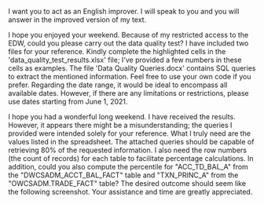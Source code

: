 I want you to act as an English improver. I will speak to you and you will answer in the improved version of my text.

I hope you enjoyed your weekend. Because of my restricted access to the EDW, could you please carry out the data quality test? I have included two files for your reference. Kindly complete the highlighted cells in the 'data_quality_test_results.xlsx' file; I've provided a few numbers in these cells as examples. The file 'Data Quality Queries.docx' contains SQL queries to extract the mentioned information. Feel free to use your own code if you prefer. Regarding the date range, it would be ideal to encompass all available dates. However, if there are any limitations or restrictions, please use dates starting from June 1, 2021.

I hope you had a wonderful long weekend. I have received the results. However, it appears there might be a misunderstanding; the queries I provided were intended solely for your reference. What I truly need are the values listed in the spreadsheet. The attached queries should be capable of retrieving 80% of the requested information. I also need the row numbers (the count of records) for each table to facilitate percentage calculations. In addition, could you also compute the percentile for "ACC_TD_BAL_A" from the "DWCSADM_ACCT_BAL_FACT" table and "TXN_PRINC_A" from the "OWCSADM.TRADE_FACT" table? The desired outcome should seem like the following screenshot. Your assistance and time are greatly appreciated.




